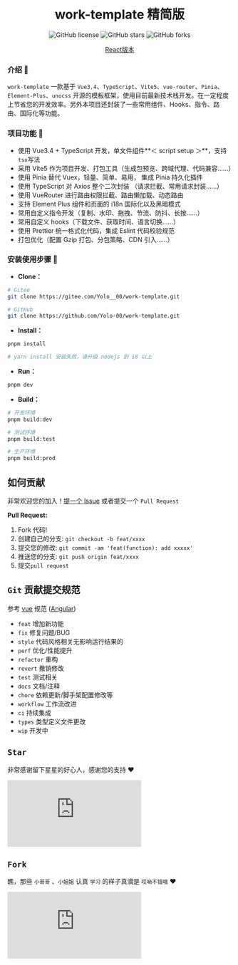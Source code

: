 <div align="center">
<h1>work-template 精简版</h1>

![GitHub license](https://img.shields.io/github/license/Yolo-00/work-template?style=flat)
![GitHub stars](https://img.shields.io/github/stars/Yolo-00/work-template?color=fa6470&style=flat)
![GitHub forks](https://img.shields.io/github/forks/Yolo-00/work-template?style=flat)

[React版本](https://github.com/Yolo-00/work-template-react)

</div>

### 介绍 📖

`work-template` 一款基于 `Vue3.4`、`TypeScript`、`Vite5`、`vue-router`、`Pinia`、`Element-Plus`、`unocss` 开源的模板框架，使用目前最新技术栈开发。在一定程度上节省您的开发效率。另外本项目还封装了一些常用组件、Hooks、指令、路由、国际化等功能。

### 项目功能 🔨

- 使用 Vue3.4 + TypeScript 开发，单文件组件**＜ script setup ＞**，支持`tsx`写法
- 采用 Vite5 作为项目开发、打包工具（生成包预览、跨域代理、代码兼容……）
- 使用 Pinia 替代 Vuex，轻量、简单、易用， 集成 Pinia 持久化插件
- 使用 TypeScript 对 Axios 整个二次封装 （请求拦截、常用请求封装……）
- 使用 VueRouter 进行路由权限拦截、路由懒加载、动态路由
- 支持 Element Plus 组件和页面的 i18n 国际化以及黑暗模式
- 常用自定义指令开发（复制、水印、拖拽、节流、防抖、长按……）
- 常用自定义 hooks（下载文件、获取时间、语言切换……）
- 使用 Prettier 统一格式化代码，集成 Eslint 代码校验规范
- 打包优化（配置 Gzip 打包、分包策略、CDN 引入……）

### 安装使用步骤 📔

- **Clone：**

```bash
# Gitee
git clone https://gitee.com/Yolo__00/work-template.git

# GitHub
git clone https://github.com/Yolo-00/work-template.git
```

- **Install：**

```bash
pnpm install

# yarn install 安装失败，请升级 nodejs 到 18 以上
```

- **Run：**

```bash
pnpm dev
```

- **Build：**

```bash
# 开发环境
pnpm build:dev

# 测试环境
pnpm build:test

# 生产环境
pnpm build:prod
```

## 如何贡献

非常欢迎您的加入！[提一个 Issue](https://github.com/Yolo-00/work-template/issues/new/choose) 或者提交一个 `Pull Request`

**Pull Request:**

1. Fork 代码!
2. 创建自己的分支: `git checkout -b feat/xxxx`
3. 提交您的修改: `git commit -am 'feat(function): add xxxxx'`
4. 推送您的分支: `git push origin feat/xxxx`
5. 提交`pull request`

## `Git` 贡献提交规范

参考 [vue](https://github.com/vuejs/vue/blob/dev/.github/COMMIT_CONVENTION.md) 规范 ([Angular](https://github.com/conventional-changelog/conventional-changelog/tree/master/packages/conventional-changelog-angular))

- `feat` 增加新功能
- `fix` 修复问题/BUG
- `style` 代码风格相关无影响运行结果的
- `perf` 优化/性能提升
- `refactor` 重构
- `revert` 撤销修改
- `test` 测试相关
- `docs` 文档/注释
- `chore` 依赖更新/脚手架配置修改等
- `workflow` 工作流改进
- `ci` 持续集成
- `types` 类型定义文件更改
- `wip` 开发中

## `Star`

非常感谢留下星星的好心人，感谢您的支持 ❤️

[![Stargazers repo roster for Yolo-00/work-template](https://bytecrank.com/nastyox/reporoster/php/stargazersSVG.php?user=Yolo-00&repo=work-template)](https://github.com/Yolo-00/work-template/stargazers)

## `Fork`

瞧，那些 `小哥哥` 、`小姐姐` 认真 `学习` 的样子真滴是 `哎呦不错哦` ❤️

[![Forkers repo roster for Yolo-00/work-template](https://bytecrank.com/nastyox/reporoster/php/forkersSVG.php?user=Yolo-00&repo=work-template)](https://github.com/Yolo-00/work-template/network/members)
